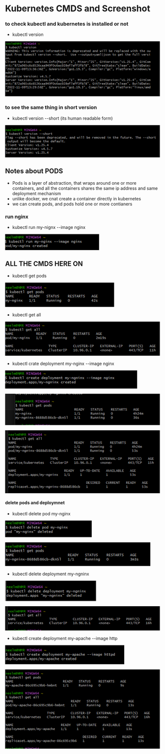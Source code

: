 # Kubernetes CMDS and Screenshot

### to check kubectl and kubernetes is installed or not
- kubectl version

![Alt text](image.png)

### to see the same thing in short version
- kubectl version --short (its human readable form)

![Alt text](image-1.png)

## Notes about PODS
- Pods is a layer of abstraction, that wraps around one or more containers, and all the containers shares the same ip address and same deployment mechanism
- unlike docker, we cnat create a container directly in kubernetes
- we can create pods, and pods hold one or more contianers

### run nginx
- kubectl run my-nignx --image nginx

![Alt text](image-2.png)


## ALL THE CMDS HERE ON

- kubectl get pods

![Alt text](image-3.png)

- kubectl get all

![Alt text](image-4.png)

- kubectl crate deployment my-nginx --image nginx

![Alt text](image-5.png)

![Alt text](image-6.png)

![Alt text](image-7.png)

#### delete pods and deploymnet

- kubectl delete pod my-nginx

![Alt text](image-8.png)

![Alt text](image-9.png)

- kubectl delete deployment my-ngninx

![Alt text](image-10.png)

![Alt text](image-11.png)

- kubectl create deployment my-apache --image http

![Alt text](image-12.png)

![Alt text](image-13.png)
